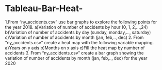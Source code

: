 # Tableau-Bar-Heat-
1.From “ny_accidents.csv” use bar graphs to explore the following points for the year 2018.   a)Variation of number of accidents by hour (0, 1, 2,…,24)    b)Variation of number of accidents by day (sunday, monday,..., saturday)   c)Variation of number of accidents by month (jan, feb,.., dec)     2. From “ny_accidents.csv” create a heat map with the following variable mapping.  a)Years on y axis   b)Months on x axis   c)Fill the heat map by number of accidents 3. From “ny_accidents.csv” create a bar graph showing the variation of number of accidents by month (jan, feb,.., dec) for the year 2020
